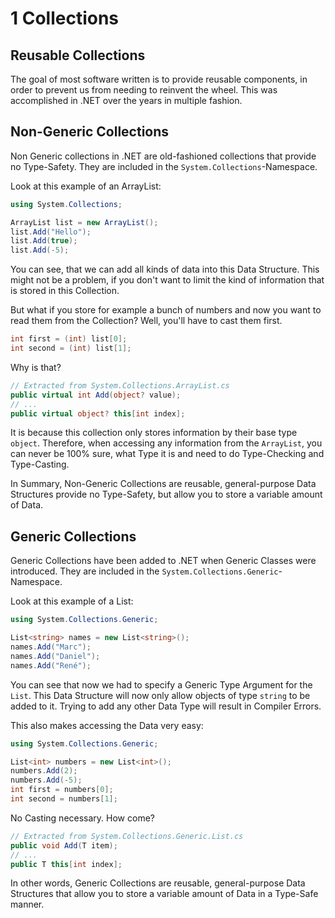 # 1 Collections

## Reusable Collections

The goal of most software written is to provide reusable components, in order to prevent us from needing to reinvent the wheel. This was accomplished in .NET over the years in multiple fashion.

## Non-Generic Collections

Non Generic collections in .NET are old-fashioned collections that provide no Type-Safety. They are included in the `System.Collections`-Namespace.

Look at this example of an ArrayList:

```cs
using System.Collections;

ArrayList list = new ArrayList();
list.Add("Hello");
list.Add(true);
list.Add(-5);
```

You can see, that we can add all kinds of data into this Data Structure. This might not be a problem, if you don't want to limit the kind of information that is stored in this Collection.

But what if you store for example a bunch of numbers and now you want to read them from the Collection? Well, you'll have to cast them first.

```cs
int first = (int) list[0];
int second = (int) list[1];
```

Why is that?

```cs
// Extracted from System.Collections.ArrayList.cs
public virtual int Add(object? value);
// ...
public virtual object? this[int index];
```

It is because this collection only stores information by their base type `object`. Therefore, when accessing any information from the `ArrayList`, you can never be 100% sure, what Type it is and need to do Type-Checking and Type-Casting.

In Summary, Non-Generic Collections are reusable, general-purpose Data Structures provide no Type-Safety, but allow you to store a variable amount of Data.

## Generic Collections

Generic Collections have been added to .NET when Generic Classes were introduced. They are included in the `System.Collections.Generic`-Namespace.

Look at this example of a List:

```cs
using System.Collections.Generic;

List<string> names = new List<string>();
names.Add("Marc");
names.Add("Daniel");
names.Add("René");
```

You can see that now we had to specify a Generic Type Argument for the `List`. This Data Structure will now only allow objects of type `string` to be added to it. Trying to add any other Data Type will result in Compiler Errors.

This also makes accessing the Data very easy:

```cs
using System.Collections.Generic;

List<int> numbers = new List<int>();
numbers.Add(2);
numbers.Add(-5);
int first = numbers[0];
int second = numbers[1];
```

No Casting necessary. How come?

```cs
// Extracted from System.Collections.Generic.List.cs
public void Add(T item);
// ...
public T this[int index];
```

In other words, Generic Collections are reusable, general-purpose Data Structures that allow you to store a variable amount of Data in a Type-Safe manner.
